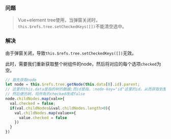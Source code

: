 ### 问题

> Vue+element tree使用，当弹窗关闭时，`this.$refs.tree.setCheckedKeys([])`不能清空选中。 

### 解决

由于弹窗关闭，导致`this.$refs.tree.setCheckedKeys([])`无效。

此时，需要我们重新获取整个树组件的node，然后将对应的每个选项`checked`为空。

```javascript
// 首先获取node
let node = this.$refs.tree.getNode(this.data[0].id).parent;
// 这里的this.data是指的树的数据;而id是指，:node-key="id"这里的id。从而获取到整个树的node
// 然后便历树，将所有的checked改成false
node.childNodes.map(val=>{
  val.checked = false;
  if(val.childNodes&&val.childNodes.length>0){
    val.childNodes.map(value=>{
      value.checked = false
    })  
  }
})
```
